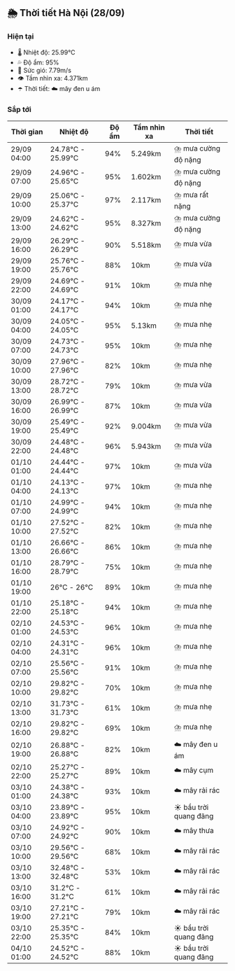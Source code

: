 ## 🌦️ Thời tiết Hà Nội (28/09)

### Hiện tại

- 🌡️ Nhiệt độ: 25.99℃
- 💦 Độ ẩm: 95%
- 💨 Sức gió: 7.79m/s
- 👁️ Tầm nhìn xa: 4.371km
- ☂️ Thời tiết: ☁️ mây đen u ám

### Sắp tới

| Thời gian | Nhiệt độ | Độ ẩm | Tầm nhìn xa | Thời tiết |
| --- | --- | --- | --- | --- |
| 29/09 04:00 | 24.78℃ - 25.99℃ | 94% | 5.249km | ⛈️ mưa cường độ nặng |
| 29/09 07:00 | 24.96℃ - 25.65℃ | 95% | 1.602km | ⛈️ mưa cường độ nặng |
| 29/09 10:00 | 25.06℃ - 25.37℃ | 97% | 2.117km | ⛈️ mưa rất nặng |
| 29/09 13:00 | 24.62℃ - 24.62℃ | 95% | 8.327km | ⛈️ mưa cường độ nặng |
| 29/09 16:00 | 26.29℃ - 26.29℃ | 90% | 5.518km | ⛈️ mưa vừa |
| 29/09 19:00 | 25.76℃ - 25.76℃ | 88% | 10km | ⛈️ mưa vừa |
| 29/09 22:00 | 24.69℃ - 24.69℃ | 91% | 10km | ⛈️ mưa nhẹ |
| 30/09 01:00 | 24.17℃ - 24.17℃ | 94% | 10km | ⛈️ mưa nhẹ |
| 30/09 04:00 | 24.05℃ - 24.05℃ | 95% | 5.13km | ⛈️ mưa nhẹ |
| 30/09 07:00 | 24.73℃ - 24.73℃ | 95% | 10km | ⛈️ mưa nhẹ |
| 30/09 10:00 | 27.96℃ - 27.96℃ | 82% | 10km | ⛈️ mưa nhẹ |
| 30/09 13:00 | 28.72℃ - 28.72℃ | 79% | 10km | ⛈️ mưa vừa |
| 30/09 16:00 | 26.99℃ - 26.99℃ | 87% | 10km | ⛈️ mưa vừa |
| 30/09 19:00 | 25.49℃ - 25.49℃ | 92% | 9.004km | ⛈️ mưa vừa |
| 30/09 22:00 | 24.48℃ - 24.48℃ | 96% | 5.943km | ⛈️ mưa vừa |
| 01/10 01:00 | 24.44℃ - 24.44℃ | 97% | 10km | ⛈️ mưa vừa |
| 01/10 04:00 | 24.13℃ - 24.13℃ | 97% | 10km | ⛈️ mưa nhẹ |
| 01/10 07:00 | 24.99℃ - 24.99℃ | 94% | 10km | ⛈️ mưa nhẹ |
| 01/10 10:00 | 27.52℃ - 27.52℃ | 82% | 10km | ⛈️ mưa nhẹ |
| 01/10 13:00 | 26.66℃ - 26.66℃ | 86% | 10km | ⛈️ mưa nhẹ |
| 01/10 16:00 | 28.79℃ - 28.79℃ | 75% | 10km | ⛈️ mưa nhẹ |
| 01/10 19:00 | 26℃ - 26℃ | 89% | 10km | ⛈️ mưa nhẹ |
| 01/10 22:00 | 25.18℃ - 25.18℃ | 94% | 10km | ⛈️ mưa nhẹ |
| 02/10 01:00 | 24.53℃ - 24.53℃ | 96% | 10km | ⛈️ mưa nhẹ |
| 02/10 04:00 | 24.31℃ - 24.31℃ | 96% | 10km | ⛈️ mưa nhẹ |
| 02/10 07:00 | 25.56℃ - 25.56℃ | 91% | 10km | ⛈️ mưa nhẹ |
| 02/10 10:00 | 29.82℃ - 29.82℃ | 70% | 10km | ⛈️ mưa nhẹ |
| 02/10 13:00 | 31.73℃ - 31.73℃ | 61% | 10km | ⛈️ mưa nhẹ |
| 02/10 16:00 | 29.82℃ - 29.82℃ | 69% | 10km | ⛈️ mưa nhẹ |
| 02/10 19:00 | 26.88℃ - 26.88℃ | 82% | 10km | ☁️ mây đen u ám |
| 02/10 22:00 | 25.27℃ - 25.27℃ | 89% | 10km | ☁️ mây cụm |
| 03/10 01:00 | 24.38℃ - 24.38℃ | 93% | 10km | ☁️ mây rải rác |
| 03/10 04:00 | 23.89℃ - 23.89℃ | 95% | 10km | ☀️ bầu trời quang đãng |
| 03/10 07:00 | 24.92℃ - 24.92℃ | 90% | 10km | ☁️ mây thưa |
| 03/10 10:00 | 29.56℃ - 29.56℃ | 68% | 10km | ☁️ mây rải rác |
| 03/10 13:00 | 32.48℃ - 32.48℃ | 53% | 10km | ☁️ mây rải rác |
| 03/10 16:00 | 31.2℃ - 31.2℃ | 61% | 10km | ☁️ mây rải rác |
| 03/10 19:00 | 27.21℃ - 27.21℃ | 79% | 10km | ☁️ mây rải rác |
| 03/10 22:00 | 25.35℃ - 25.35℃ | 84% | 10km | ☀️ bầu trời quang đãng |
| 04/10 01:00 | 24.52℃ - 24.52℃ | 88% | 10km | ☀️ bầu trời quang đãng |
